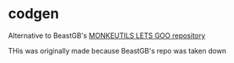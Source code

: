 # codgen

Alternative to BeastGB's [MONKEUTILS LETS GOO repository](https://github.com/BeastGB/MONKEUTILS-LETSS-GOOO)

THis was originally made because BeastGB's repo was taken down
